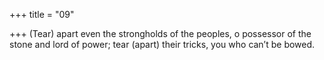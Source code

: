 +++
title = "09"

+++
(Tear) apart even the strongholds of the peoples, o possessor of the  stone and lord of power;
tear (apart) their tricks, you who can’t be bowed.
